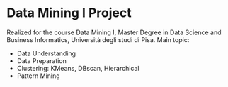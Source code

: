 # Data Mining I Project
Realized for the course Data Mining I, Master Degree in Data Science and Business Informatics, Università degli studi di Pisa.
Main topic:
- Data Understanding
- Data Preparation
- Clustering: KMeans, DBscan, Hierarchical
- Pattern Mining
